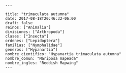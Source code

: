 
      ---

      title: "trimaculata autumna"
      date: 2017-08-18T20:46:32-06:00
      draft: false
      reinos: ["Animalia"]
      divisiones: ["Arthropoda"]
      clases: ["Insecta"]
      ordenes: ["Lepidoptera"]
      familias: ["Nymphalidae"]
      generos: ["Hypanartia"]
      nombre_cientifico: "Hypanartia trimaculata autumna"
      nombre_comun: "Mariposa mapeada"
      nombre_ingles: "Reddish Mapwing"
      ---

      